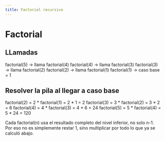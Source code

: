 ```yaml
---
title: Factorial recursivo
---
```


# Factorial
## LLamadas
factorial(5) → llama factorial(4)
factorial(4) → llama factorial(3)
factorial(3) → llama factorial(2)
factorial(2) → llama factorial(1)
factorial(1) → caso base = 1

## Resolver la pila al llegar a caso base
factorial(2) = 2 * factorial(1) = 2 * 1 = 2
factorial(3) = 3 * factorial(2) = 3 * 2 = 6
factorial(4) = 4 * factorial(3) = 4 * 6 = 24
factorial(5) = 5 * factorial(4) = 5 * 24 = 120

Cada factorial(n) usa el resultado completo del nivel inferior, no solo n-1. Por eso no es simplemente restar 1, sino multiplicar por todo lo que ya se calculó abajo.